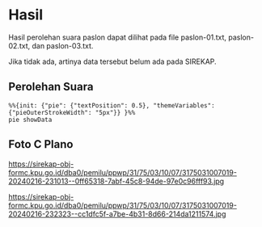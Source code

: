 # Hasil

Hasil perolehan suara paslon dapat dilihat pada file paslon-01.txt, paslon-02.txt, dan paslon-03.txt.

Jika tidak ada, artinya data tersebut belum ada pada SIREKAP.

## Perolehan Suara


```mermaid
%%{init: {"pie": {"textPosition": 0.5}, "themeVariables": {"pieOuterStrokeWidth": "5px"}} }%%
pie showData
```
## Foto C Plano

https://sirekap-obj-formc.kpu.go.id/dba0/pemilu/ppwp/31/75/03/10/07/3175031007019-20240216-231013--0ff65318-7abf-45c8-94de-97e0c96fff93.jpg

https://sirekap-obj-formc.kpu.go.id/dba0/pemilu/ppwp/31/75/03/10/07/3175031007019-20240216-232323--cc1dfc5f-a7be-4b31-8d66-214da1211574.jpg
